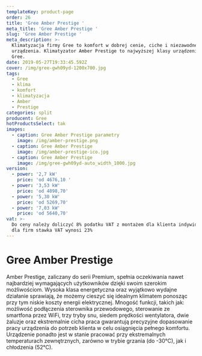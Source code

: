 ```yaml
---
templateKey: product-page
order: 26
title: 'Gree Amber Prestige '
meta_title: 'Gree Amber Prestige '
slug: 'Gree Amber Prestige '
meta_description: >-
  Klimatyzacja firmy Gree to komfort w dobrej cenie, ciche i niezawodne
  urządzenia. Klimatyzator Amber Prestige to najwyższej klasy urządzenie firmy
  Gree. 
date: 2019-05-27T19:33:45.592Z
cover: /img/gree-gwh09yd-1200x700.jpg
tags:
  - Gree
  - klima
  - komfort
  - klimatyzacja
  - Amber
  - Prestige
categories: split
producent: Gree
hotProductsSelect: tak
images:
  - caption: Gree Amber Prestige parametry
    image: /img/amber-prestige.png
  - caption: Gree Amber Prestige
    image: /img/amber-prestige-ico.jpg
  - caption: Gree Amber Prestige
    image: /img/gree-gwh09yd-auto_width_1000.jpg
version:
  - power: '2,7 kW'
    price: 'od 4676,10 '
  - power: '3,53 kW'
    price: 'od 4898,70'
  - power: '5,30 kW'
    price: 'od 5269,70'
  - power: '7,03 kW'
    price: 'od 5640,70'
vat: >-
  Do ceny należy doliczyć 8% podatku VAT z montażem dla klienta indywidualnego,
  dla firm stawka VAT wynosi 23%
---
```

# Gree Amber Prestige 

Amber Prestige, zaliczany do serii Premium, spełnia oczekiwania nawet najbardziej wymagających użytkowników dzięki swoim szerokim możliwościom. Wysoka klasa energetyczna oraz wyjątkowo wydajne działanie sprawiają, że możemy cieszyć się idealnym klimatem ponosząc przy tym niskie koszty energii elektrycznej. Mnogość funkcji, takich jak: możliwość podłączenia sterownika przewodowego, sterowanie ze smartfona przez WiFi, trzy tryby snu, siedem prędkości wentylatora, dwie żaluzje oraz ekstremalnie cicha praca gwarantują precyzyjne dopasowanie pracy urządzenia do potrzeb klienta w celu osiągnięcia pełnego komfortu. Urządzenie ponadto jest w stanie pracować przy ekstremalnych temperaturach zewnętrznych, zarówno w trybie grzania (do -30°C), jak i chłodzenia (52°C).
